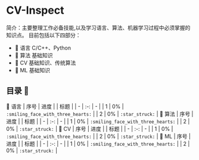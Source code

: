# CV-Inspect
简介：主要整理工作必备技能,以及学习语言、算法、机器学习过程中必须掌握的知识点。
目前包括以下四部分：
* 🐍 语言 C/C++、Python
* 🐋 算法 基础知识
* 🐘 CV 基础知识、传统算法
* 🦉 ML 基础知识
## 目录 🦊
🐍 语言
| 序号 | 进度 |  | 标题 |
| - | :-: | - |
| 1 | 0% | `:smiling_face_with_three_hearts:` |
| 2 | 0% | `:star_struck:` |
🐋 算法
| 序号 | 进度 |  | 标题 |
| - | :-: | - |
| 1 | 0% | `:smiling_face_with_three_hearts:` |
| 2 | 0% | `:star_struck:` |
🐘 CV
| 序号 | 进度 |  | 标题 |
| - | :-: | - |
| 1 | 0% | `:smiling_face_with_three_hearts:` |
| 2 | 0% | `:star_struck:` |
🦉 ML
| 序号 | 进度 |  | 标题 |
| - | :-: | - |
| 1 | 0% | `:smiling_face_with_three_hearts:` |
| 2 | 0% | `:star_struck:` |

